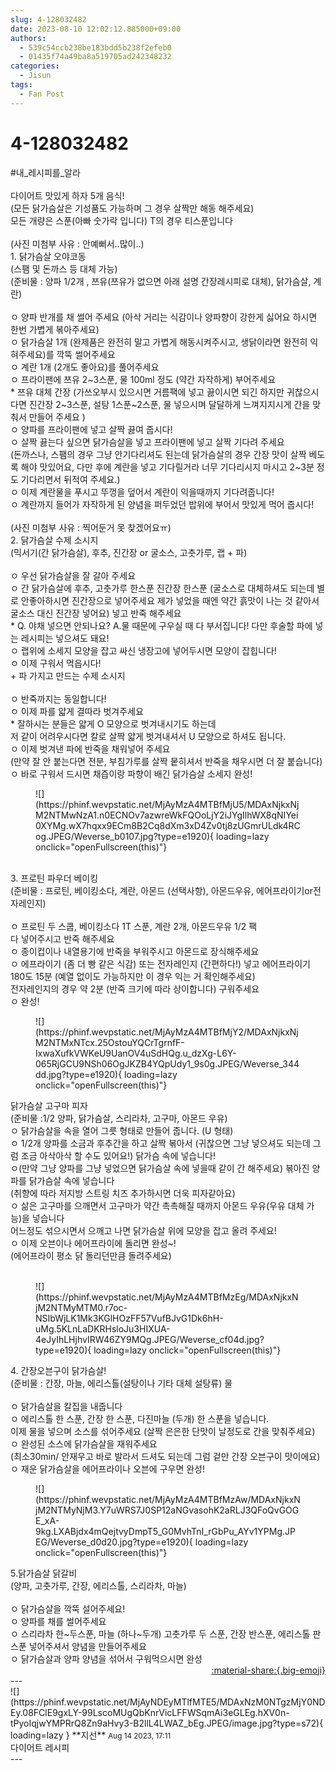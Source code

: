 ```yaml
---
slug: 4-128032482
date: 2023-08-10 12:02:12.885000+09:00
authors:
  - 539c54ccb238be183bdd5b238f2efeb0
  - 01435f74a49ba8a519705ad242348232
categories:
  - Jisun
tags:
  - Fan Post
---
```


# 4-128032482

<div class="post-container" markdown="1">
<div class="content-container md-sidebar__scrollwrap" markdown="1">

\#내_레시피를_알라 <br><br>다이어트 맛있게 하자 5개 음식!<br>(모든 닭가슴살은 기성품도 가능하며 그 경우 살짝만 해동 해주세요)<br>모든 개량은 스푼(아빠 숫가락 입니다) T의 경우 티스푼입니다<br><br>(사진 미첨부 사유 : 안예뻐서..많이..)<br>1. 닭가슴살 오야코동<br>(스팸 및 돈까스 등 대체 가능)<br>(준비물 : 양파 1/2개 , 쯔유(쯔유가 없으면 아래 설명 간장레시피로 대체), 닭가슴살, 계란)<br><br>ㅇ 양파 반개를 채 썰어 주세요 (아삭 거리는 식감이나 양파향이 강한게 싫어요 하시면 한번 가볍게 볶아주세요)<br>ㅇ 닭가슴살 1개 (완제품은 완전히 말고 가볍게 해동시켜주시고, 생닭이라면 완전히 익혀주세요)를 깍뚝 썰어주세요<br>ㅇ 계란 1개 (2개도 좋아요)를 풀어주세요<br>ㅇ 프라이팬에 쯔유 2~3스푼, 물 100ml 정도 (약간 자작하게) 부어주세요<br>* 쯔유 대체 간장 (가쓰오부시 있으시면 거름팩에 넣고 끓이시면 되긴 하지만 귀찮으시다면 진간장 2~3스푼, 설탕 1스푼~2스푼, 물 넣으시며 달달하게 느껴지지시게 간을 맞춰서 만들어 주세요 )<br>ㅇ 양파를 프라이팬에 넣고 살짝 끓여 줍시다!<br>ㅇ 살짝 끓는다 싶으면 닭가슴살을 넣고 프라이팬에 넣고 살짝 기다려 주세요<br>(돈까스나, 스팸의 경우 그냥 안기다리셔도 된는데 닭가슴살의 경우 간장 맛이 살짝 베도록 해야 맛있어요, 다만 후에 계란을 넣고 기다릴거라 너무 기다리시지 마시고 2~3분 정도 기다리면서 뒤적여 주세요.)<br>ㅇ 이제 계란물을 푸시고 뚜껑을 덮어서 계란이 익을때까지 기다려줍니다!<br>ㅇ 계란까지 들어가 자작하게 된 양념을 퍼두었던 밥위에 부어서 맛있게 먹어 줍시다!<br><br>(사진 미첨부 사유 : 찍어둔거 못 찾겠어요ㅠ)<br>2. 닭가슴살 수제 소시지<br>(믹서기(간 닭가슴살), 후추, 진간장 or 굴소스, 고춧가루, 랩 + 파)<br><br>ㅇ 우선 닭가슴살을 잘 갈아 주세요<br>ㅇ 간 닭가슴살에 후추, 고춧가루 한스푼 진간장 한스푼 (굴소스로 대체하셔도 되는데 별로 안좋아하시면 진간장으로 넣어주세요 제가 넣었을 때엔 약간 흙맛이 나는 것 같아서 굴소스 대신 진간장 넣어요) 넣고 반죽 해주세요<br>* Q. 야채 넣으면 안되나요? A.물 때문에 구우실 때 다 부서집니다! 다만 후술할 파에 넣는 레시피는 넣으셔도 돼요!<br>ㅇ 랩위에 소세지 모양을 잡고 싸신 냉장고에 넣어두시면 모양이 잡힙니다!<br>ㅇ 이제 구워서 먹읍시다!<br>+ 파 가지고 만드는 수제 소시지<br><br>ㅇ 반죽까지는 동일합니다!<br>ㅇ 이제 파를 얇게 결따라 벗겨주세요 <br>* 잘하시는 분들은 얇게 O 모양으로 벗겨내시기도 하는데<br>저 같이 어려우시다면 칼로 살짝 얇게 벗겨내셔서 U 모양으로 하셔도 됩니다.<br>ㅇ 이제 벗겨낸 파에 반죽을 채워넣어 주세요 <br>(만약 잘 안 붙는다면 전분, 부침가루를 살짝 뭍히셔서 반죽을 채우시면 더 잘 붙습니다)<br>ㅇ 바로 구워서 드시면 채즙이랑 파향이 배긴 닭가슴살 소세지 완성!<br> 
<figure markdown="1">
![](https://phinf.wevpstatic.net/MjAyMzA4MTBfMjU5/MDAxNjkxNjM2NTMwNzA1.n0ECNOv7azwreWkFQOoLjY2iJYgIlhWX8qNIYei0XYMg.wX7hqxx9ECm8B2Cq8dXm3xD4Zv0tj8zUGmrULdk4RCog.JPEG/Weverse_b0107.jpg?type=e1920){ loading=lazy onclick="openFullscreen(this)"}
</figure>
<br>3. 프로틴 파우더 베이킹<br>(준비물 : 프로틴, 베이킹소다, 계란, 아몬드 (선택사항), 아몬드우유, 에어프라이기or전자레인지)<br><br>ㅇ 프로틴 두 스쿱, 베이킹소다 1T 스푼, 계란 2개, 아몬드우유 1/2 팩<br>다 넣어주시고 반죽 해주세요 <br>ㅇ 종이컵이나 내열용기에 반죽을 부워주시고 아몬드로 장식해주세요<br>ㅇ 에프라이기 (좀 더 빵 같은 식감) 또는 전자레인지 (간편하다!) 넣고 에어프라이기 180도 15분 (예열 없이도 가능하지만 이 경우 익는 거 확인해주세요)<br>전자레인지의 경우 약 2분 (반죽 크기에 따라 상이합니다) 구워주세요<br>ㅇ 완성!  <br>
<figure markdown="1">
![](https://phinf.wevpstatic.net/MjAyMzA4MTBfMjY2/MDAxNjkxNjM2NTMxNTcx.25OstouYQCrTgrnfF-IxwaXufkVWKeU9UanOV4uSdHQg.u_dzXg-L6Y-065RjGCU9NSh06OgJKZB4YQpUdy1_9s0g.JPEG/Weverse_344dd.jpg?type=e1920){ loading=lazy onclick="openFullscreen(this)"}
</figure>
닭가슴살 고구마 피자<br>(준비물 :1/2 양파, 닭가슴살, 스리라차, 고구마, 아몬드 우유)<br>ㅇ 닭가슴살을 속을 열어 그릇 형태로 만들어 줍니다. (U 형태)<br>ㅇ 1/2개 양파를 소금과 후추간을 하고 살짝 볶아서 (귀찮으면 그냥 넣으셔도 되는데 그럼 조금 아삭아삭 할 수도 있어요!) 닭가슴 속에 넣습니다!<br>ㅇ(만약 그냥 양파를 그냥 넣었으면 닭가슴살 속에 넣을때 같이 간 해주세요) 볶아진 양파를 닭가슴살 속에 넣습니다<br>(취향에 따라 저지방 스트링 치즈 추가하시면 더욱 피자같아요)<br>ㅇ 삶은 고구마를 으깨면서 고구마가 약간 촉촉해질 때까지 아몬드 우유(우유 대체 가능)을 넣습니다<br>어느정도 섞으시면서 으깨고 나면 닭가슴살 위에 모양을 잡고 올려 주세요!<br>ㅇ 이제 오븐이나 에어프라이에 돌리면 완성~! <br>(에어프라이 평소 닭 돌리던만큼 돌려주세요)<br><br>
<figure markdown="1">
![](https://phinf.wevpstatic.net/MjAyMzA4MTBfMzEg/MDAxNjkxNjM2NTMyMTM0.r7oc-NSIbWjLK1Mk3KGlHOzFF57VufBJvG1Dk6hH-uMg.5KLnLaDKRHsloJu3HIXUA-4eJyIhLHjhvIRW46ZY9MQg.JPEG/Weverse_cf04d.jpg?type=e1920){ loading=lazy onclick="openFullscreen(this)"}
</figure>
4. 간장오븐구이 닭가슴살!<br>(준비물 : 간장, 마늘, 에리스톨(설탕이나 기타 대체 설탕류) 물<br><br>ㅇ 닭가슴살을 칼집을 내줍니다<br>ㅇ 에리스톨 한 스푼, 간장 한 스푼, 다진마늘 (두개) 한 스푼을 넣습니다.<br>이제  물을 넣으며 소스를 섞어주세요 (살짝 은은한 단맛이 날정도로 간을 맞춰주세요)<br>ㅇ 완성된 소스에 닭가슴살을 재워주세요<br>(최소30min/ 안재우고 바로 발라서 드셔도 되는데 그럼 겉만 간장 오븐구이 맛이에요)<br>ㅇ 재운 닭가슴살을 에어프라이나 오븐에 구우면 완성!<br>
<figure markdown="1">
![](https://phinf.wevpstatic.net/MjAyMzA4MTBfMzAw/MDAxNjkxNjM2NTMyNjM3.Y7uWRS7J0SP12aNGvasohK2aRLJ3QFoQvGOGE_xA-9kg.LXABjdx4mQejtvyDmpT5_G0MvhTnI_rGbPu_AYv1YPMg.JPEG/Weverse_d0d20.jpg?type=e1920){ loading=lazy onclick="openFullscreen(this)"}
</figure>
5.닭가슴살 닭갈비<br>(양파, 고춧가루, 간장, 에리스톨, 스리라차, 마늘)<br><br>ㅇ 닭가슴살을 깍뚝 설어주세요!<br>ㅇ 양파를 채를 썰어주세요<br>ㅇ 스리라차 한~두스푼, 마늘 (하나~두개) 고춧가루 두 스푼, 간장 반스푼, 에리스톨 판스푼 넣어주셔서 양념을 만들어주세요<br>ㅇ 닭가슴살과 양파 양념을 섞어서 구워먹으시면 완성

</div>
</div>

<div style="text-align: right;" markdown="1">
<a href="https://weverse.io/fromis9/fanpost/4-128032482" style="text-align: right;">:material-share:{.big-emoji}</a>
</div>
---

<div class="comments-container md-sidebar__scrollwrap" markdown="1">
<div class="comment" markdown="1">
<div class='id-container' markdown="1">
![](https://phinf.wevpstatic.net/MjAyNDEyMTlfMTE5/MDAxNzM0NTgzMjY0NDEy.08FClE9gxLY-99LscoMUgQbKnrVicLFFWSqmAi3eGLEg.hXV0n-tPyoIqjwYMPRrQ8Zn9aHvy3-B2llL4LWAZ_bEg.JPEG/image.jpg?type=s72){ loading=lazy }
**<span class="artist">지선</span>** <small>Aug 14 2023, 17:11</small><br>
</div>
<div class='comment-body' markdown="1">
다이어트 레시피
</div>
</div>
</div>
---
